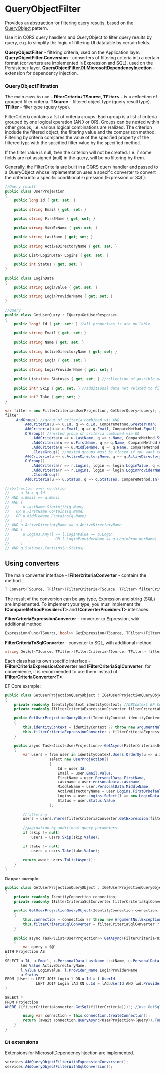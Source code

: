 # QueryObjectFilter
Provides an abstraction for filtering query results, based on the [QueryObject](https://www.martinfowler.com/eaaCatalog/queryObject.html) pattern.

Use it in CQRS query handlers and QueryObject to filter query results by query, e.g. to simplify the logic of filtering UI datatable by certain fields.

**QueryObjectFilter** - filtering criteria, used on the Application layer.
**QueryObjectFilter.Conversion** - converters of filtering criteria into a certain format (converters are implemented in Expression and SQL), used on the Persistence layer.
**QueryObjectFilter.DI.MicrosoftDependencyInjection** - extension for dependency injection.

### QueryObjectFiltration
The main class to use - **FilterCriteria<TSource, TFilter>** - is a collection of grouped filter criteria.
**TSource** - filtered object type (query result type).
**TFilter** - filter type (query type).

FilterCriteria contains a list of criteria groups. Each group is a list of criteria grouped by one logical operation (AND or OR). Groups can be nested within other groups, i.e. various logical combinations are realized.
The criterion incdude the filtered object, the filtering value and the comparison method. Filtering by criteria compares the value of the specified property of the filtered type with the specified filter value by the specified method.

If the filter value is null, then the criterion will not be created. I.e. if some fields are not assigned (null) in the query, will be no filtering by them.

Generally, the FilterCriteria are built in a CQRS query handler and passed to a QueryObject whose implementation uses a specific converter to convert the criteria into a specific conditional expression (Expression or SQL).

```csharp
//Query result   
public class UserProjection
{
    public long Id { get; set; }
 
    public string Email { get; set; }
 
    public string FirstName { get; set; }
 
    public string MiddleName { get; set; }
 
    public string LastName { get; set; }
 
    public string ActiveDirectoryName { get; set; }
 
    public List<LoginData> Logins { get; set; }
 
    public int Status { get; set; }
}
 
public class LoginData
{
    public string LoginValue { get; set; }
 
    public string LoginProviderName { get; set; }
}
 
//Query
public class GetUserQuery : IQuery<GetUserResponse>
{
    public long? Id { get; set; } //all properties is are nullable
 
    public string Email { get; set; }
 
    public string Name { get; set; }
 
    public string ActiveDirectoryName { get; set; }
 
    public string Login { get; set; }
 
    public string LoginProviderName { get; set; }
 
    public List<int> Statuses { get; set; } //collection of possible values
 
    public int? Skip { get; set; } //additional data not related to filtering
 
    public int? Take { get; set; }
}
```
```csharp
var filter = new FilterCriteria<UserProjection, GetUserQuery>(query); //create FilterCriteria
filter
    .AndGroup() //group of criteria combined via AND
        .AddCriteria(u => u.Id, q => q.Id, CompareMethod.GreaterThan)
        .AddCriteria(u => u.Email, q => q.Email, CompareMethod.Equal)
        .OrGroup() //nested group of criteria combined via OR
            .AddCriteria(u => u.LastName, q => q.Name, CompareMethod.StartsWith)
            .AddCriteria(u => u.FirstName, q => q.Name, CompareMethod.Contains)
            .AddCriteria(u => u.MiddleName, q => q.Name, CompareMethod.Contains)
            .CloseGroup() //nested groups must be closed if you want to add criteria to the parent group
        .AddCriteria(u => u.ActiveDirectoryName, q => q.ActiveDirectoryName, CompareMethod.Equal)
        .OrGroup()
            .AddCriteria(r => r.Logins, login => login.LoginValue, q => q.Login, CompareMethod.Equal) //criteria for a nested collection, you need to specify the collection and the property of the collection element
            .AddCriteria(r => r.Logins, login => login.LoginProviderName, q => q.LoginProviderName, CompareMethod.Equal) //separate criteria is created for each property of the collection element
            .CloseGroup()
        .AddCriteria(u => u.Status, q => q.Statuses, CompareMethod.In); //criteria on a list of values
 
//abstraction over condition
//     u.Id > q.Id
// AND u.Email == q.Email
// AND (
//      u.LastName.StartWith(q.Name)
//   OR u.FirstName.Contains(q.Name)
//   OR u.MiddleName.Contains(q.Name)
//     )
// AND u.ActiveDirectoryName == q.ActiveDirectoryName
// AND (
//      u.Logins.Any(l => l.LoginValue == q.Login
//                     OR l.LoginProviderName == q.LoginProviderName)
//     )
// AND q.Statuses.Contains(u.Status)
```

## Using converters
The main converter interface - **IFilterCriteriaConverter<T>** - contains the method
```csharp
T Convert<TSource, TFilter>(FilterCriteria<TSource, TFilter> filterCriteria, string   parameterName = null)
```
The result of the conversion can be any type, Expression and string (SQL) are implemented. To implement your type, you must implement the **ICompareMethodProvider\<T>** and **IConverterProvider\<T>** interfaces.

**FilterCriteriaExpressionConverter** - converter to Expression, with additional method 
```csharp
Expression<Func<TSource, bool>> GetExpression<TSource, TFilter>(FilterCriteria<TSource, TFilter> filterCriteria)
```
**FilterCriteriaToSqlConverter** - converter to SQL, with additional method
```csharp
string GetSql<TSource, TFilter>(FilterCriteria<TSource, TFilter> filterCriteria)
```
Each class has its own specific interface - **IFilterCriteriaExpressionConverter** and **IFilterCriteriaSqlConverter**, for convenience, it is recommended to use them instead of **IFilterCriteriaConverter\<T>**.

EF Core example:
```csharp
public class GetUserProjectionQueryObject : IGetUserProjectionQueryObject
{
    private readonly IdentityContext identityContext; //DBContext EF Core
    private readonly IFilterCriteriaExpressionConverter filterCriteriaExpressionConverter; //FilterCriteria to Expression converter
 
    public GetUserProjectionQueryObject(IdentityContext identityContext, IFilterCriteriaExpressionConverter filterCriteriaExpressionConverter)
    {
        this.identityContext = identityContext ?? throw new ArgumentNullException(nameof(identityContext));
        this.filterCriteriaExpressionConverter = filterCriteriaExpressionConverter ?? throw new ArgumentNullException(nameof(filterCriteriaExpressionConverter));
    }
 
    public async Task<IList<UserProjection>> GetAsync(FilterCriteria<UserProjection, GetUserQuery> filterCriteria, int? skip = null, int? take = null)
    {
        var users = from user in identityContext.Users.OrderBy(u => u.Id)
                    select new UserProjection()
                    {
                        Id = user.Id,
                        Email = user.Email.Value,
                        FirstName = user.PersonalData.FirstName,
                        LastName = user.PersonalData.LastName,
                        MiddleName = user.PersonalData.MiddleName,
                        ActiveDirectoryName = user.Logins.FirstOrDefault(x => x.Provider.Value == LoginProvider.Windows.Value).Value,
                        Logins = user.Logins.Select(l => new LoginData() { LoginValue = l.Value, LoginProviderName = l.Provider.Name }).ToList(),
                        Status = user.Status.Value
                    };
 
        //filtering
        users = users.Where(filterCriteriaConverter.GetExpression(filterCriteria)); //use GetExpression()
 
        //pagination by additional query parameters
        if (skip != null)
            users = users.Skip(skip.Value);
 
        if (take != null)
            users = users.Take(take.Value);
 
        return await users.ToListAsync();
    }
}
```
Dapper example:
```csharp
public class GetUserProjectionQueryObject : IGetUserProjectionQueryObject
{
    private readonly IdentityConnection connection;
    private readonly IFilterCriteriaSqlConverter filterCriteriaSqlConverter; //FilterCriteria to SQL converter
 
    public GetUserProjectionQueryObject(IdentityConnection connection, IFilterCriteriaSqlConverter filterCriteriaSqlConverter)
    {
        this.connection = connection ?? throw new ArgumentNullException(nameof(connection));
        this.filterCriteriaSqlConverter = filterCriteriaSqlConverter ?? throw new ArgumentNullException(nameof(filterCriteriaSqlConverter));
    }
 
    public async Task<IList<UserProjection>> GetAsync(FilterCriteria<UserProjection, GetUserQuery> filterCriteria, int? skip = null, int? take = null)
    {
        var query = $@"
WITH Projection AS
(
SELECT u.Id, u.Email, u.PersonalData_LastName LastName, u.PersonalData_FirstName FirstName, u.PersonalData_MiddleName MiddleName,
       lAd.Value ActiveDirectoryName,
       l.Value LoginValue, l.Provider_Name LoginProviderName,
       u.Status
FROM [User] u LEFT JOIN Login l ON u.Id = l.UserId
              LEFT JOIN Login lAd ON u.Id = lAd.UserId AND lAd.Provider_Value = 1
)
 
SELECT *
FROM Projection
WHERE ({filterCriteriaConverter.GetSql(filterCriteria)})"; //use GetSql()
 
        using var connection = this.connection.CreateConnection();
        return (await connection.QueryAsync<UserProjection>(query)).ToList();
    }
}
```

### DI extensions
Extensions for MicrosoftDependencyInjection are implemented.
```csharp
services.AddQueryObjectFilterWithExpressionConversion();
services.AddQueryObjectFilterWithSqlConversion();
```







